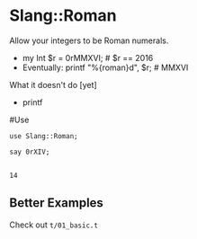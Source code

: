 # Slang::Roman

Allow your integers to be Roman numerals.

* my Int $r = 0rMMXVI; # $r == 2016
* Eventually: printf "%{roman}d", $r; # MMXVI

What it doesn't do [yet]

* printf

#Use

```perl6
use Slang::Roman;

say 0rXIV;
```

```Output:

14
```

## Better Examples

Check out ```t/01_basic.t```
